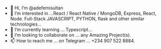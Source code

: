 - 👋 Hi, I’m @adefemisultan
- 👀 I’m interested in ...React / React Native / MongoDB, Express, React, Node. Full-Stack JAVASCRIPT, PYTHON, flask and other similar technologies...
- 🌱 I’m currently learning ... Typescript...
- 💞️ I’m looking to collaborate on ... any Amazing Project(s).
- 📫 How to reach me ... on Telegram ... +234 907 522 8884.

<!---
adefemisultan/adefemisultan is a ✨ special ✨ repository because its `README.md` (this file) appears on your GitHub profile.
You can click the Preview link to take a look at your changes.
--->
